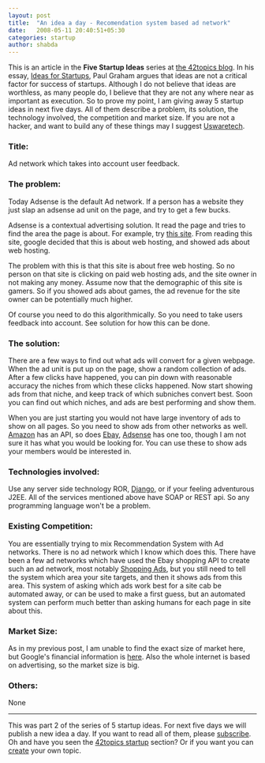 ```yaml
---
layout: post
title:  "An idea a day - Recomendation system based ad network"
date:   2008-05-11 20:40:51+05:30
categories: startup
author: shabda
---
```

This is an article in the **Five Startup Ideas** series at [the 42topics blog](http://42topics.com/). In his essay, [Ideas for Startups](http://www.paulgraham.com/ideas.html), Paul Graham argues that ideas are not a critical factor for success of startups. Although I do not believe that ideas are worthless, as many people do, I believe that they are not any where near as important as execution. So to prove my point, I am giving away 5 startup ideas in next five days. All of them describe a problem, its solution, the technology involved, the competition and market size. If you are not a hacker, and want to build any of these things may I suggest [Uswaretech](http://www.agiliq.com/).


### Title:

Ad network which takes into account user feedback.

### The problem:

Today Adsense is the default Ad network. If a person has a website they just slap an adsense ad unit on the page, and try to get a few bucks.

Adsense is a contextual advertising solution. It read the page and tries to find the area the page is about. For example, try [this site](http://www.frihost.com/forums/). From reading this site, google decided that this is about web hosting, and showed ads about web hosting.

The problem with this is that this site is about free web hosting. So no person on that site is clicking on paid web hosting ads, and the site owner in not making any money. Assume now that the demographic of this site is gamers. So if you showed ads about games, the ad revenue for the site owner can be potentially much higher.

Of course you need to do this algorithmically. So you need to take users feedback into account. See solution for how this can be done.

### The solution:

There are a few ways to find out what ads will convert for a given webpage. When the ad unit is put up on the page, show a random collection of ads. After a few clicks have happened, you can pin down with reasonable accuracy the niches from which these clicks happened. Now start showing ads from that niche, and keep track of which subniches convert best. Soon you can find out which niches, and ads are best performing and show them.

When you are just starting you would not have large inventory of ads to show on all pages. So you need to show ads from other networks as well. [Amazon](http://www.amazon.com/E-Commerce-Service-AWS-home-page/b?ie=UTF8&node=12738641) has an API, so does [Ebay](http://developer.ebay.com/common/api/), [Adsense](http://code.google.com/apis/adsense/) has one too, though I am not sure it has what you would be looking for. You can use these to show ads your members would be interested in.

### Technologies involved:

Use any server side technology ROR, [Django](http://www.agiliq.com/), or if your feeling adventurous J2EE. All of the services mentioned above have SOAP or REST api. So any programming language won't be a problem.

### Existing Competition:

You are essentially trying to mix Recommendation System with Ad networks. There is no ad network which I know which does this. There have been a few ad networks which have used the Ebay shopping API to create such an ad network, most notably [Shopping Ads](http://shoppingads.com/), but you still need to tell the system which area your site targets, and then it shows ads from this area.
This system of asking which ads work best for a site cab be automated away, or can be used  to make a first guess, but an automated system can perform much better than asking humans for each page in site about this.

### Market Size:

As in my previous post, I am unable to find the exact size of market here, but Google's financial information is [here](http://finance.google.com/finance?fstype=ii&q=NASDAQ:GOOG). Also the whole internet is based on advertising, so the market size is big.

### Others:

None

------------

This was part 2 of the series of 5 startup ideas. For next five days we will publish a new idea a day. If you want to read all of them, please [subscribe](http://42topics.com/blog/feed/). Oh and have you seen the [42topics startup](http://42topics.com/startups/)  section? Or if you want you can [create](http://42topics.com/create/) your own topic.


